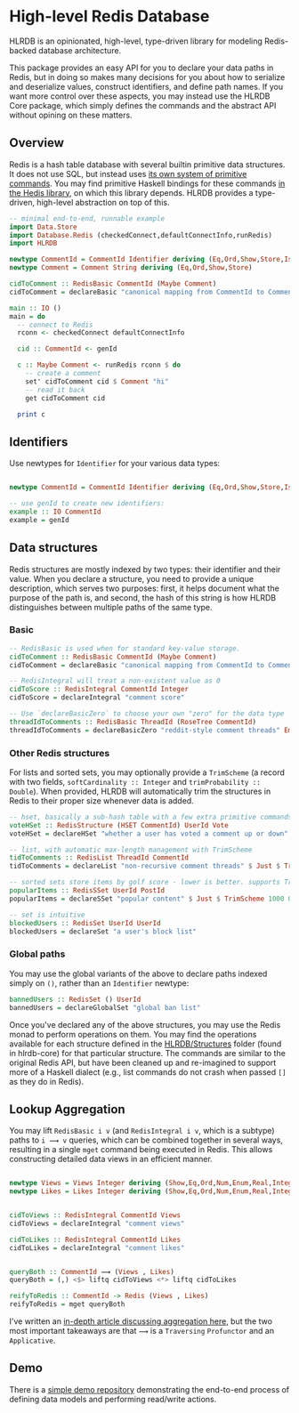 # High-level Redis Database

HLRDB is an opinionated, high-level, type-driven library for modeling Redis-backed database architecture.

This package provides an easy API for you to declare your data paths in Redis, but in doing so makes many decisions for you about how to serialize and deserialize values, construct identifiers, and define path names. If you want more control over these aspects, you may instead use the HLRDB Core package, which simply defines the commands and the abstract API without opining on these matters.

## Overview

Redis is a hash table database with several builtin primitive data structures. It does not use SQL, but instead uses [its own system of primitive commands](https://redis.io/commands). You may find primitive Haskell bindings for these commands [in the Hedis library](https://hackage.haskell.org/package/hedis), on which this library depends. HLRDB provides a type-driven, high-level abstraction on top of this.

```haskell
-- minimal end-to-end, runnable example
import Data.Store
import Database.Redis (checkedConnect,defaultConnectInfo,runRedis)
import HLRDB

newtype CommentId = CommentId Identifier deriving (Eq,Ord,Show,Store,IsIdentifier)
newtype Comment = Comment String deriving (Eq,Ord,Show,Store)

cidToComment :: RedisBasic CommentId (Maybe Comment)
cidToComment = declareBasic "canonical mapping from CommentId to Comment"

main :: IO ()
main = do
  -- connect to Redis
  rconn <- checkedConnect defaultConnectInfo

  cid :: CommentId <- genId

  c :: Maybe Comment <- runRedis rconn $ do
    -- create a comment
    set' cidToComment cid $ Comment "hi"
    -- read it back
    get cidToComment cid

  print c

```

## Identifiers

Use newtypes for `Identifier` for your various data types:

```haskell

newtype CommentId = CommentId Identifier deriving (Eq,Ord,Show,Store,IsIdentifier)

-- use genId to create new identifiers:
example :: IO CommentId
example = genId
```

## Data structures

Redis structures are mostly indexed by two types: their identifier and their value. When you declare a structure, you need to provide a unique description, which serves two purposes: first, it helps document what the purpose of the path is, and second, the hash of this string is how HLRDB distinguishes between multiple paths of the same type.

### Basic

```haskell
-- RedisBasic is used when for standard key-value storage.
cidToComment :: RedisBasic CommentId (Maybe Comment)
cidToComment = declareBasic "canonical mapping from CommentId to Comment"

-- RedisIntegral will treat a non-existent value as 0
cidToScore :: RedisIntegral CommentId Integer
cidToScore = declareIntegral "comment score"

-- Use `declareBasicZero` to choose your own "zero" for the data type
threadIdToComments :: RedisBasic ThreadId (RoseTree CommentId)
threadIdToComments = declareBasicZero "reddit-style comment threads" Empty
```

### Other Redis structures

For lists and sorted sets, you may optionally provide a `TrimScheme` (a record with two fields, `softCardinality :: Integer` and `trimProbability :: Double`). When provided, HLRDB will automatically trim the structures in Redis to their proper size whenever data is added.

```haskell
-- hset, basically a sub-hash table with a few extra primitive commands
voteHSet :: RedisStructure (HSET CommentId) UserId Vote
voteHSet = declareHSet "whether a user has voted a comment up or down"

-- list, with automatic max-length management with TrimScheme
tidToComments :: RedisList ThreadId CommentId
tidToComments = declareList "non-recursive comment threads" $ Just $ TrimScheme 1000 0.1

-- sorted sets store items by golf score - lower is better. supports TrimScheme
popularItems :: RedisSSet UserId PostId
popularItems = declareSSet "popular content" $ Just $ TrimScheme 1000 0.01 -- 1k max; trim with probability 0.01

-- set is intuitive
blockedUsers :: RedisSet UserId UserId
blockedUsers = declareSet "a user's block list"

```

### Global paths

You may use the global variants of the above to declare paths indexed simply on `()`, rather than an `Identifier` newtype:

```haskell
bannedUsers :: RedisSet () UserId
bannedUsers = declareGlobalSet "global ban list"
```

Once you've declared any of the above structures, you may use the Redis monad to perform operations on them. You may find the operations available for each structure defined in the [HLRDB/Structures](https://github.com/identicalsnowflake/hlrdb-core/tree/master/src/HLRDB/Structures) folder (found in hlrdb-core) for that particular structure. The commands are similar to the original Redis API, but have been cleaned up and re-imagined to support more of a Haskell dialect (e.g., list commands do not crash when passed `[]` as they do in Redis).

## Lookup Aggregation

You may lift `RedisBasic i v` (and `RedisIntegral i v`, which is a subtype) paths to `i ⟿ v` queries, which can be combined together in several ways, resulting in a single `mget` command being executed in Redis. This allows constructing detailed data views in an efficient manner.

```haskell

newtype Views = Views Integer deriving (Show,Eq,Ord,Num,Enum,Real,Integral)
newtype Likes = Likes Integer deriving (Show,Eq,Ord,Num,Enum,Real,Integral)


cidToViews :: RedisIntegral CommentId Views
cidToViews = declareIntegral "comment views"

cidToLikes :: RedisIntegral CommentId Likes
cidToLikes = declareIntegral "comment likes"


queryBoth :: CommentId ⟿ (Views , Likes)
queryBoth = (,) <$> liftq cidToViews <*> liftq cidToLikes

reifyToRedis :: CommentId -> Redis (Views , Likes)
reifyToRedis = mget queryBoth

```

I've written an [in-depth article discussing aggregation here](https://identicalsnowflake.github.io/QueryAggregation.html), but the two most important takeaways are that `⟿` is a `Traversing` `Profunctor` and an `Applicative`.

## Demo

There is a [simple demo repository](https://github.com/identicalsnowflake/hlrdb-demo) demonstrating the end-to-end process of defining data models and performing read/write actions.
